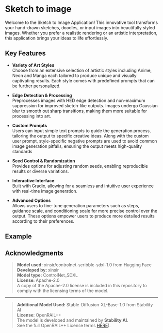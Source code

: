 # Sketch to image
Welcome to the Sketch to Image Application! This innovative tool transforms your hand-drawn sketches, doodles, or input images into beautifully styled images. Whether you prefer a realistic rendering or an artistic interpretation, this application brings your ideas to life effortlessly.


## Key Features
- **Variety of Art Styles**  
    Choose from an extensive selection of artistic styles including Anime, Neon and Manga each tailored to produce unique and visually captivating results. Each style comes with predefined prompts that can be further personalized.  
  
- **Edge Detection & Processing**  
    Preprocesses images with HED edge detection and non-maximum suppression for improved sketch-like outputs. Images undergo Gaussian blur to smooth out sharp transitions, making them more suitable for processing into art.
  
- **Custom Prompts**  
    Users can input simple text prompts to guide the generation process, tailoring the output to specific creative ideas. Along with the custom user prompt, style-specific negative prompts are used to avoid common image generation pitfalls, ensuring the output meets high-quality standards
  
- **Seed Control & Randomization**  
    Provides options for adjusting random seeds, enabling reproducible results or diverse variations.
  
- **Interactive Interface**  
    Built with Gradio, allowing for a seamless and intuitive user experience with real-time image generation.
  
- **Advanced Options**  
    Allows users to fine-tune generation parameters such as steps, guidance scale, and conditioning scale for more precise control over the output. These options empower users to produce more detailed results according to their preferences.

## Example 



## Acknowledgments

>**Model used:** xinsir/controlnet-scribble-sdxl-1.0 from Hugging Face  
>**Developed by:** xinsir  
>**Model type:** ControlNet_SDXL  
>**License:** Apache-2.0   
A copy of the Apache-2.0 license is included in this repository to comply with the licensing terms of the model.

---

>**Additional Model Used:** Stable-Diffusion-XL-Base-1.0 from Stability AI  
>**License:** OpenRAIL++  
>The model is developed and maintained by **Stability AI**.  
>See the full OpenRAIL++ License terms [HERE](https://huggingface.co/stabilityai/stable-diffusion-xl-base-1.0/blob/main/LICENSE.md)).
